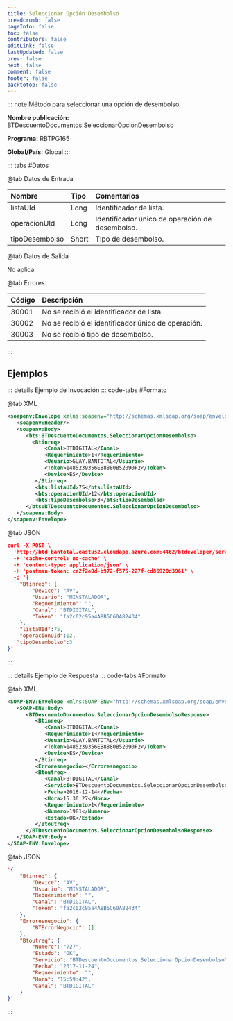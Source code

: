 ```yaml
---
title: Seleccionar Opción Desembolso
breadcrumb: false
pageInfo: false
toc: false
contributors: false
editLink: false
lastUpdated: false
prev: false
next: false
comment: false
footer: false
backtotop: false
---
```


<!-- ABRE DATOS DEL MÉTODO -->
::: note Método para seleccionar una opción de desembolso.

**Nombre publicación:** BTDescuentoDocumentos.SeleccionarOpcionDesembolso

**Programa:** RBTPG165

**Global/País:** Global
:::
<!-- CIERRA DATOS DEL MÉTODO -->

<!-- ABRE TABLA DE DATOS -->
::: tabs #Datos 

@tab Datos de Entrada

Nombre | Tipo | Comentarios
:--------- | :--------- | :---------
listaUId | Long | Identificador de lista.
operacionUId | Long | Identificador único de operación de desembolso.
tipoDesembolso | Short | Tipo de desembolso.

@tab Datos de Salida

No aplica.

@tab Errores

Código | Descripción
:--------- | :-----------
30001 | No se recibió el identificador de lista.
30002 | No se recibió el identificador único de operación.
30003 | No se recibió tipo de desembolso.
::: 
<!-- CIERRA TABLA DE DATOS -->

## **Ejemplos**

<!-- ABRE EJEMPLO DE INVOCACIÓN -->
::: details Ejemplo de Invocación 
::: code-tabs #Formato

@tab XML
```xml
<soapenv:Envelope xmlns:soapenv="http://schemas.xmlsoap.org/soap/envelope/" xmlns:bts="http://uy.com.dlya.bantotal/BTSOA/">
   <soapenv:Header/>
   <soapenv:Body>
      <bts:BTDescuentoDocumentos.SeleccionarOpcionDesembolso>
		<Btinreq>
            <Canal>BTDIGITAL</Canal>
            <Requerimiento>1</Requerimiento>
            <Usuario>GUAY.BANTOTAL</Usuario>
            <Token>1485239356EB8880B52090F2</Token>
            <Device>ES</Device>
         </Btinreq>
         <bts:listaUId>75</bts:listaUId>
         <bts:operacionUId>12</bts:operacionUId>
         <bts:tipoDesembolso>3</bts:tipoDesembolso>
      </bts:BTDescuentoDocumentos.SeleccionarOpcionDesembolso>
   </soapenv:Body>
</soapenv:Envelope>
```

@tab JSON
```json
curl -X POST \
  'http://btd-bantotal.eastus2.cloudapp.azure.com:4462/btdeveloper/servlet/com.dlya.bantotal.odwsbt_BTDescuentoDocumentos?SeleccionarOpcionDesembolso=' \
  -H 'cache-control: no-cache' \
  -H 'content-type: application/json' \
  -H 'postman-token: ca2f2e9d-b972-f575-227f-cd86920d3961' \
  -d '{
	"Btinreq": {
		"Device": "AV",
		"Usuario": "MINSTALADOR",
		"Requerimiento": "",
		"Canal": "BTDIGITAL",
		"Token": "fa2c02c95a4A8B5C60A82434"
	},
	"listaUId":75,
	"operacionUId":12,
   "tipoDesembolso":3
}'
```
:::
<!-- CIERRA EJEMPLO DE INVOCACIÓN -->

<!-- ABRE EJEMPLO DE RESPUESTA -->
::: details Ejemplo de Respuesta 
::: code-tabs #Formato

@tab XML
```xml
<SOAP-ENV:Envelope xmlns:SOAP-ENV="http://schemas.xmlsoap.org/soap/envelope/" xmlns:xsd="http://www.w3.org/2001/XMLSchema" xmlns:SOAP-ENC="http://schemas.xmlsoap.org/soap/encoding/" xmlns:xsi="http://www.w3.org/2001/XMLSchema-instance">
   <SOAP-ENV:Body>
      <BTDescuentoDocumentos.SeleccionarOpcionDesembolsoResponse>
         <Btinreq>
            <Canal>BTDIGITAL</Canal>
            <Requerimiento>1</Requerimiento>
            <Usuario>GUAY.BANTOTAL</Usuario>
            <Token>1485239356EB8880B52090F2</Token>
            <Device>ES</Device>
         </Btinreq>
         <Erroresnegocio></Erroresnegocio>
         <Btoutreq>
            <Canal>BTDIGITAL</Canal>
            <Servicio>BTDescuentoDocumentos.SeleccionarOpcionDesembolso</Servicio>
            <Fecha>2018-12-14</Fecha>
            <Hora>15:30:27</Hora>
            <Requerimiento>1</Requerimiento>
            <Numero>1981</Numero>
            <Estado>OK</Estado>
         </Btoutreq>
      </BTDescuentoDocumentos.SeleccionarOpcionDesembolsoResponse>
   </SOAP-ENV:Body>
</SOAP-ENV:Envelope>
```

@tab JSON
```json
'{
	"Btinreq": {
		"Device": "AV",
		"Usuario": "MINSTALADOR",
		"Requerimiento": "",
		"Canal": "BTDIGITAL",
		"Token": "fa2c02c95a4A8B5C60A82434"
	},     
    "Erroresnegocio": {
        "BTErrorNegocio": []
    },
    "Btoutreq": {
        "Numero": "727",
        "Estado": "OK",
        "Servicio": "BTDescuentoDocumentos.SeleccionarOpcionDesembolso",
        "Fecha": "2017-11-24",
        "Requerimiento": "",
        "Hora": "15:59:42",
        "Canal": "BTDIGITAL"
    }
}'
```
::: 
<!-- CIERRA EJEMPLO DE RESPUESTA -->